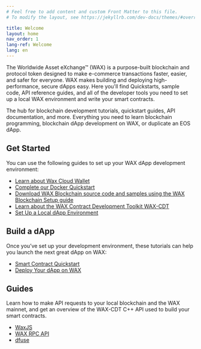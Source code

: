 ```yaml
---
# Feel free to add content and custom Front Matter to this file.
# To modify the layout, see https://jekyllrb.com/dev-docs/themes/#overriding-theme-defaults

title: Welcome
layout: home
nav_order: 1
lang-ref: Welcome
lang: en
---
```


The Worldwide Asset eXchange™ (WAX) is a purpose-built blockchain and protocol token designed to make e-commerce transactions faster, easier, and safer for everyone. WAX makes building and deploying high-performance, secure dApps easy. Here you'll find Quickstarts, sample code, API reference guides, and all of the developer tools you need to set up a local WAX environment and write your smart contracts.

The hub for blockchain development tutorials, quickstart guides, API documentation, and more. Everything you need to learn blockchain programming, blockchain dApp development on WAX, or duplicate an EOS dApp.

## Get Started
You can use the following guides to set up your WAX dApp development environment:

* [Learn about Wax Cloud Wallet](/docs/wax-cloud-wallet/)
* [Complete our Docker Quickstart](/docs/dapp-development/docker-setup/)
* [Download WAX Blockchain source code and samples using the WAX Blockchain Setup guide](/docs/dapp-development/wax-blockchain-setup/)
* [Learn about the WAX Contract Development Toolkit WAX-CDT](/docs/dapp-development/wax-cdt/)
* [Set Up a Local dApp Environment](/docs/dapp-development/setup-local-dapp-environment/)

## Build a dApp
Once you’ve set up your development environment, these tutorials can help you launch the next great dApp on WAX:

* [Smart Contract Quickstart](/docs/dapp-development/smart-contract-quickstart/) 
* [Deploy Your dApp on WAX](/docs/dapp-development/deploy-dapp-on-wax/deploy_source)

## Guides
Learn how to make API requests to your local blockchain and the WAX mainnet, and get an overview of the WAX-CDT C++ API used to build your smart contracts.

* [WaxJS](/docs/wax-cloud-wallet/waxjs/)
* [WAX RPC API](/docs/api-reference/rpc_api)
* [dfuse](/docs/api-reference/dfuse/)
